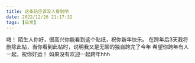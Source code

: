 ```yaml
---
title: 这条贴应该没人看到吧
date: 2022/12/26 21:17:32
tags: [日常]
---
```

嗨！ 陌生人你好，很高兴你能看到这个贴纸，祝你新年快乐。
在跨年后3天我将删除此帖，当你看到此帖时，说明我又是无聊的独自跨完了今年
希望你跨年有人一起，祝你好运！
如果没有欢迎一起跨年hhh